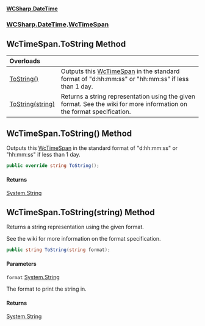#### [WCSharp\.DateTime](README.md 'README')
### [WCSharp\.DateTime](WCSharp.DateTime.md 'WCSharp\.DateTime').[WcTimeSpan](WCSharp.DateTime.WcTimeSpan.md 'WCSharp\.DateTime\.WcTimeSpan')

## WcTimeSpan\.ToString Method

| Overloads | |
| :--- | :--- |
| [ToString\(\)](WCSharp.DateTime.WcTimeSpan.ToString.md#WCSharp.DateTime.WcTimeSpan.ToString() 'WCSharp\.DateTime\.WcTimeSpan\.ToString\(\)') | Outputs this [WcTimeSpan](WCSharp.DateTime.WcTimeSpan.md 'WCSharp\.DateTime\.WcTimeSpan') in the standard format of "d:hh:mm:ss" or "hh:mm:ss" if less than 1 day\. |
| [ToString\(string\)](WCSharp.DateTime.WcTimeSpan.ToString.md#WCSharp.DateTime.WcTimeSpan.ToString(string) 'WCSharp\.DateTime\.WcTimeSpan\.ToString\(string\)') | Returns a string representation using the given format\.   See the wiki for more information on the format specification. |

<a name='WCSharp.DateTime.WcTimeSpan.ToString()'></a>

## WcTimeSpan\.ToString\(\) Method

Outputs this [WcTimeSpan](WCSharp.DateTime.WcTimeSpan.md 'WCSharp\.DateTime\.WcTimeSpan') in the standard format of "d:hh:mm:ss" or "hh:mm:ss" if less than 1 day\.

```csharp
public override string ToString();
```

#### Returns
[System\.String](https://learn.microsoft.com/en-us/dotnet/api/system.string 'System\.String')

<a name='WCSharp.DateTime.WcTimeSpan.ToString(string)'></a>

## WcTimeSpan\.ToString\(string\) Method

Returns a string representation using the given format\.

See the wiki for more information on the format specification.

```csharp
public string ToString(string format);
```
#### Parameters

<a name='WCSharp.DateTime.WcTimeSpan.ToString(string).format'></a>

`format` [System\.String](https://learn.microsoft.com/en-us/dotnet/api/system.string 'System\.String')

The format to print the string in\.

#### Returns
[System\.String](https://learn.microsoft.com/en-us/dotnet/api/system.string 'System\.String')